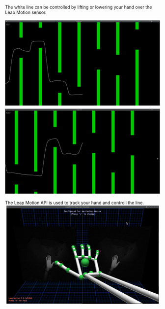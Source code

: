The white line can be controlled by lifting or lowering your hand over the Leap Motion sensor.

![image one](Assets/Screenshots/1.png "screenshot1")
![image two](Assets/Screenshots/2.png "screenshot2")

The Leap Motion API is used to track your hand and controll the line.
![image three](Assets/Screenshots/3.png "screenshot3")